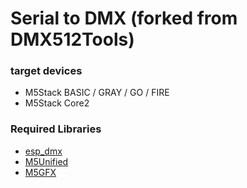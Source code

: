 # Serial to DMX (forked from DMX512Tools)

### target devices
 - M5Stack BASIC / GRAY / GO / FIRE
 - M5Stack Core2

### Required Libraries
 - [esp_dmx](https://github.com/someweisguy/esp_dmx/)
 - [M5Unified](https://github.com/M5Stack/M5Unified/)
 - [M5GFX](https://github.com/M5Stack/M5GFX/)

